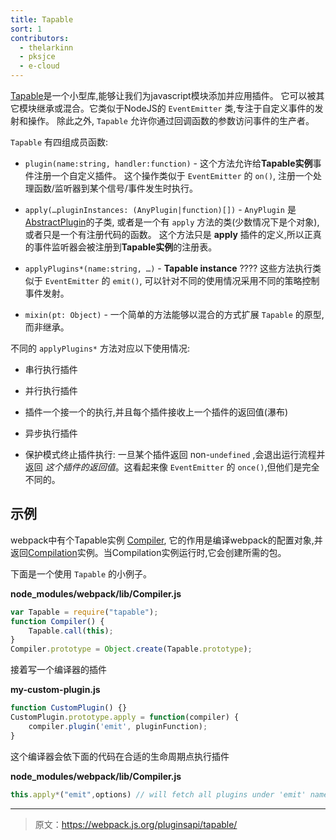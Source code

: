 ```yaml
---
title: Tapable
sort: 1
contributors:
  - thelarkinn
  - pksjce
  - e-cloud
---
```


[Tapable](https://github.com/webpack/tapable)是一个小型库,能够让我们为javascript模块添加并应用插件。
它可以被其它模块继承或混合。它类似于NodeJS的 `EventEmitter` 类,专注于自定义事件的发射和操作。
除此之外, `Tapable` 允许你通过回调函数的参数访问事件的生产者。

`Tapable` 有四组成员函数:

* `plugin(name:string, handler:function)` - 这个方法允许给**Tapable实例**事件注册一个自定义插件。
这个操作类似于 `EventEmitter` 的 `on()`, 注册一个处理函数/监听器到某个信号/事件发生时执行。

* `apply(…pluginInstances: (AnyPlugin|function)[])` - `AnyPlugin` 是[AbstractPlugin](https://github.com/webpack/webpack/blob/master/lib/AbstractPlugin.js)的子类, 或者是一个有 `apply` 方法的类(少数情况下是个对象),或者只是一个有注册代码的函数。
这个方法只是 **apply** 插件的定义,所以正真的事件监听器会被注册到**Tapable实例**的注册表。

* `applyPlugins*(name:string, …)` - **Tapable instance** ????
这些方法执行类似于 `EventEmitter` 的 `emit()`, 可以针对不同的使用情况采用不同的策略控制事件发射。

* `mixin(pt: Object)` - 一个简单的方法能够以混合的方式扩展 `Tapable` 的原型,而非继承。

不同的 `applyPlugins*` 方法对应以下使用情况:

* 串行执行插件

* 并行执行插件

* 插件一个接一个的执行,并且每个插件接收上一个插件的返回值(瀑布)

* 异步执行插件

* 保护模式终止插件执行: 一旦某个插件返回 non-`undefined` ,会退出运行流程并返回 *这个插件的返回值*。这看起来像 `EventEmitter` 的 `once()`,但他们是完全不同的。

## 示例
webpack中有个Tapable实例 [Compiler](./compiler), 它的作用是编译webpack的配置对象,并返回[Compilation](./compilation)实例。当Compilation实例运行时,它会创建所需的包。

下面是一个使用 `Tapable` 的小例子。

**node_modules/webpack/lib/Compiler.js**

```javascript
var Tapable = require("tapable");
function Compiler() {
	Tapable.call(this);
}
Compiler.prototype = Object.create(Tapable.prototype);
```

接着写一个编译器的插件

**my-custom-plugin.js**

```javascript
function CustomPlugin() {}
CustomPlugin.prototype.apply = function(compiler) {
    compiler.plugin('emit', pluginFunction);
}
```

这个编译器会依下面的代码在合适的生命周期点执行插件

**node_modules/webpack/lib/Compiler.js**

```javascript
this.apply*("emit",options) // will fetch all plugins under 'emit' name and run them.
```

***

> 原文：https://webpack.js.org/pluginsapi/tapable/